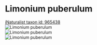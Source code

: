 
Limonium puberulum
==================
  
[iNaturalist taxon id: 965438](https://www.inaturalist.org/taxa/965438)  
![Limonium puberulum](https://inaturalist-open-data.s3.amazonaws.com/photos/220993851/medium.jpg)  
![Limonium puberulum](https://inaturalist-open-data.s3.amazonaws.com/photos/220993934/medium.jpg)  
![Limonium puberulum](https://inaturalist-open-data.s3.amazonaws.com/photos/220995933/medium.jpg)